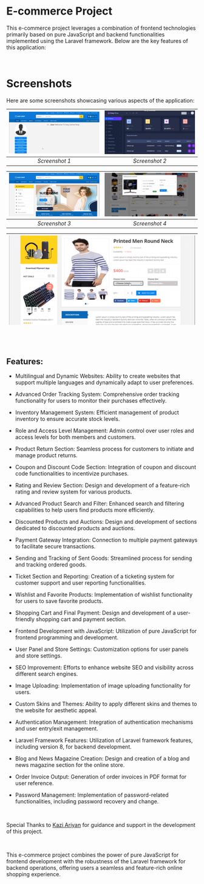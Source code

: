 E-commerce Project
==================

This e-commerce project leverages a combination of frontend technologies primarily based on pure JavaScript and backend functionalities implemented using the Laravel framework. Below are the key features of this application:

<br>

# Screenshots

Here are some screenshots showcasing various aspects of the application:

| ![Screenshot 1](https://github.com/ArminRmt/Laravel-ecommerce/raw/master/shots/Screenshot%20from%202024-03-21%2014-46-10.png "Screenshot 1") | ![Screenshot 2](https://github.com/ArminRmt/Laravel-ecommerce/raw/master/shots/Screenshot%20from%202024-03-21%2014-46-29.png "Screenshot 2") |
|:---:|:---:|
| *Screenshot 1* | *Screenshot 2* |

| ![Screenshot 3](https://github.com/ArminRmt/Laravel-ecommerce/raw/master/shots/Screenshot%20from%202024-03-21%2014-46-48.png "Screenshot 3") | ![Screenshot 4](https://github.com/ArminRmt/Laravel-ecommerce/raw/master/shots/Screenshot%20from%202024-03-21%2014-47-17.png "Screenshot 4") |
|:---:|:---:|
| *Screenshot 3* | *Screenshot 4* |

| ![Screenshot 5](https://github.com/ArminRmt/Laravel-ecommerce/raw/master/shots/Screenshot%20from%202024-03-21%2014-47-33.png "Screenshot 5") |
|:---:|


<br><br>



Features:
---------

-   Multilingual and Dynamic Websites: Ability to create websites that support multiple languages and dynamically adapt to user preferences.

-   Advanced Order Tracking System: Comprehensive order tracking functionality for users to monitor their purchases effectively.

-   Inventory Management System: Efficient management of product inventory to ensure accurate stock levels.

-   Role and Access Level Management: Admin control over user roles and access levels for both members and customers.

-   Product Return Section: Seamless process for customers to initiate and manage product returns.

-   Coupon and Discount Code Section: Integration of coupon and discount code functionalities to incentivize purchases.

-   Rating and Review Section: Design and development of a feature-rich rating and review system for various products.

-   Advanced Product Search and Filter: Enhanced search and filtering capabilities to help users find products more efficiently.

-   Discounted Products and Auctions: Design and development of sections dedicated to discounted products and auctions.

-   Payment Gateway Integration: Connection to multiple payment gateways to facilitate secure transactions.

-   Sending and Tracking of Sent Goods: Streamlined process for sending and tracking ordered goods.

-   Ticket Section and Reporting: Creation of a ticketing system for customer support and user reporting functionalities.

-   Wishlist and Favorite Products: Implementation of wishlist functionality for users to save favorite products.

-   Shopping Cart and Final Payment: Design and development of a user-friendly shopping cart and payment section.

-   Frontend Development with JavaScript: Utilization of pure JavaScript for frontend programming and development.

-   User Panel and Store Settings: Customization options for user panels and store settings.

-   SEO Improvement: Efforts to enhance website SEO and visibility across different search engines.

-   Image Uploading: Implementation of image uploading functionality for users.

-   Custom Skins and Themes: Ability to apply different skins and themes to the website for aesthetic appeal.

-   Authentication Management: Integration of authentication mechanisms and user entry/exit management.

-   Laravel Framework Features: Utilization of Laravel framework features, including version 8, for backend development.

-   Blog and News Magazine Creation: Design and creation of a blog and news magazine section for the online store.

-   Order Invoice Output: Generation of order invoices in PDF format for user reference.

-   Password Management: Implementation of password-related functionalities, including password recovery and change.

<br>

Special Thanks to [Kazi Ariyan](https://www.easylearningbd.com/) for guidance and support in the development of this project.


<br>

This e-commerce project combines the power of pure JavaScript for frontend development with the robustness of the Laravel framework for backend operations, offering users a seamless and feature-rich online shopping experience.
